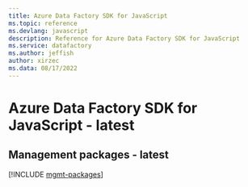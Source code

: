 ```yaml
---
title: Azure Data Factory SDK for JavaScript
ms.topic: reference
ms.devlang: javascript
description: Reference for Azure Data Factory SDK for JavaScript
ms.service: datafactory
ms.author: jeffish
author: xirzec
ms.data: 08/17/2022
---
```

# Azure Data Factory SDK for JavaScript - latest

## Management packages - latest
[!INCLUDE [mgmt-packages](data-factory-mgmt-index.md)]
